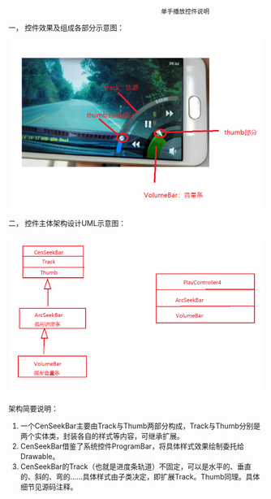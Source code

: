                                               单手播放控件说明
                                              

一，	控件效果及组成各部分示意图：

![单手播放控件示意图](https://github.com/censhengde/CustomView/blob/master/images/单手播放控件示意图.png) 

二，	控件主体架构设计UML示意图：

![单手播放控件示意图](https://github.com/censhengde/CustomView/blob/master/images/单手播放控件架构示意图.png) 

架构简要说明：
1.	一个CenSeekBar主要由Track与Thumb两部分构成，Track与Thumb分别是两个实体类，封装各自的样式等内容，可继承扩展。
2.	CenSeekBar借鉴了系统控件ProgramBar，将具体样式效果绘制委托给Drawable。
3.	CenSeekBar的Track（也就是进度条轨道）不固定，可以是水平的、垂直的、斜的、弯的……具体样式由子类决定，即扩展Track。Thumb同理。具体细节见源码注释。



